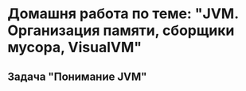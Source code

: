 # Домашня работа по теме: "JVM. Организация памяти, сборщики мусора, VisualVM"
## Задача "Понимание JVM"
